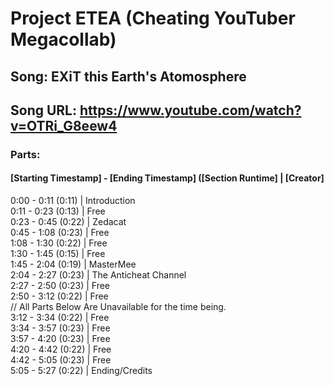 # Project ETEA (Cheating YouTuber Megacollab)
## Song: EXiT this Earth's Atomosphere
## Song URL: https://www.youtube.com/watch?v=OTRi_G8eew4

### Parts:
#### [Starting Timestamp] - [Ending Timestamp] ([Section Runtime] | [Creator]
0:00 - 0:11 (0:11) | Introduction\
0:11 - 0:23 (0:13)  | Free\
0:23 - 0:45 (0:22)  | Zedacat\
0:45 - 1:08 (0:23) | Free\
1:08 - 1:30 (0:22) | Free\
1:30 - 1:45 (0:15) | Free\
1:45 - 2:04 (0:19) | MasterMee\
2:04 - 2:27 (0:23) | The Anticheat Channel\
2:27 - 2:50 (0:23) | Free\
2:50 - 3:12 (0:22) | Free\
// All Parts Below Are Unavailable for the time being.\
3:12 - 3:34 (0:22) | Free\
3:34 - 3:57 (0:23) | Free\
3:57 - 4:20 (0:23) | Free\
4:20 - 4:42 (0:22) | Free\
4:42 - 5:05 (0:23) | Free\
5:05 - 5:27 (0:22) | Ending/Credits
